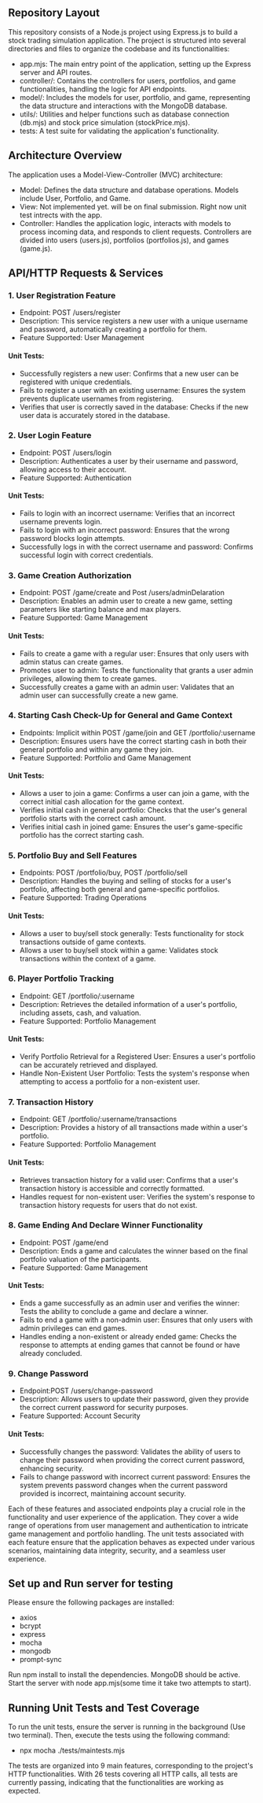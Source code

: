 ## Repository Layout
This repository consists of a Node.js project using Express.js to build a stock trading simulation application. The project is structured into several directories and files to organize the codebase and its functionalities:

- app.mjs: The main entry point of the application, setting up the Express server and API routes.
- controller/: Contains the controllers for users, portfolios, and game functionalities, handling the logic for API endpoints.
- model/: Includes the models for user, portfolio, and game, representing the data structure and interactions with the MongoDB database.
- utils/: Utilities and helper functions such as database connection (db.mjs) and stock price simulation (stockPrice.mjs).
- tests: A test suite for validating the application's functionality.


## Architecture Overview
The application uses a Model-View-Controller (MVC) architecture:

- Model: Defines the data structure and database operations. Models include User, Portfolio, and Game.
- View: Not implemented yet. will be on final submission. Right now unit test intrects with the app.
- Controller: Handles the application logic, interacts with models to process incoming data, and responds to client requests. Controllers are divided into users (users.js), portfolios (portfolios.js), and games (game.js).

## API/HTTP Requests & Services
### 1. User Registration Feature
- Endpoint: POST /users/register
- Description: This service registers a new user with a unique username and password, automatically creating a portfolio for them.
- Feature Supported: User Management
#### Unit Tests:
- Successfully registers a new user: Confirms that a new user can be registered with unique credentials.
- Fails to register a user with an existing username: Ensures the system prevents duplicate usernames from registering.
- Verifies that user is correctly saved in the database: Checks if the new user data is accurately stored in the database.
### 2. User Login Feature
- Endpoint: POST /users/login
- Description: Authenticates a user by their username and password, allowing access to their account.
- Feature Supported: Authentication
#### Unit Tests:
- Fails to login with an incorrect username: Verifies that an incorrect username prevents login.
- Fails to login with an incorrect password: Ensures that the wrong password blocks login attempts.
- Successfully logs in with the correct username and password: Confirms successful login with correct credentials.
### 3. Game Creation Authorization
- Endpoint: POST /game/create and Post /users/adminDelaration
- Description: Enables an admin user to create a new game, setting parameters like starting balance and max players.
- Feature Supported: Game Management
#### Unit Tests:
- Fails to create a game with a regular user: Ensures that only users with admin status can create games.
- Promotes user to admin: Tests the functionality that grants a user admin privileges, allowing them to create games.
- Successfully creates a game with an admin user: Validates that an admin user can successfully create a new game.
### 4. Starting Cash Check-Up for General and Game Context
- Endpoints: Implicit within POST /game/join and GET /portfolio/:username
- Description: Ensures users have the correct starting cash in both their general portfolio and within any game they join.
- Feature Supported: Portfolio and Game Management
#### Unit Tests:
- Allows a user to join a game: Confirms a user can join a game, with the correct initial cash allocation for the game context.
- Verifies initial cash in general portfolio: Checks that the user's general portfolio starts with the correct cash amount.
- Verifies initial cash in joined game: Ensures the user's game-specific portfolio has the correct starting cash.
### 5. Portfolio Buy and Sell Features
- Endpoints: POST /portfolio/buy, POST /portfolio/sell
- Description: Handles the buying and selling of stocks for a user's portfolio, affecting both general and game-specific portfolios.
- Feature Supported: Trading Operations
#### Unit Tests:
- Allows a user to buy/sell stock generally: Tests functionality for stock transactions outside of game contexts.
- Allows a user to buy/sell stock within a game: Validates stock transactions within the context of a game.
### 6. Player Portfolio Tracking
- Endpoint: GET /portfolio/:username
- Description: Retrieves the detailed information of a user's portfolio, including assets, cash, and valuation.
- Feature Supported: Portfolio Management
#### Unit Tests:
- Verify Portfolio Retrieval for a Registered User: Ensures a user's portfolio can be accurately retrieved and displayed.
- Handle Non-Existent User Portfolio: Tests the system's response when attempting to access a portfolio for a non-existent user.
### 7. Transaction History
- Endpoint: GET /portfolio/:username/transactions
- Description: Provides a history of all transactions made within a user's portfolio.
- Feature Supported: Portfolio Management
#### Unit Tests:
- Retrieves transaction history for a valid user: Confirms that a user's transaction history is accessible and correctly formatted.
- Handles request for non-existent user: Verifies the system's response to transaction history requests for users that do not exist.
### 8. Game Ending And Declare Winner Functionality
- Endpoint: POST /game/end
- Description: Ends a game and calculates the winner based on the final portfolio valuation of the participants.
- Feature Supported: Game Management
#### Unit Tests:
- Ends a game successfully as an admin user and verifies the winner: Tests the ability to conclude a game and declare a winner.
- Fails to end a game with a non-admin user: Ensures that only users with admin privileges can end games.
- Handles ending a non-existent or already ended game: Checks the response to attempts at ending games that cannot be found or have already concluded.
### 9. Change Password
- Endpoint:POST /users/change-password
- Description: Allows users to update their password, given they provide the correct current password for security purposes.
- Feature Supported: Account Security
#### Unit Tests:
- Successfully changes the password: Validates the ability of users to change their password when providing the correct current password, enhancing security.
- Fails to change password with incorrect current password: Ensures the system prevents password changes when the current password provided is incorrect, maintaining account security.

Each of these features and associated endpoints play a crucial role in the functionality and user experience of the application. They cover a wide range of operations from user management and authentication to intricate game management and portfolio handling. The unit tests associated with each feature ensure that the application behaves as expected under various scenarios, maintaining data integrity, security, and a seamless user experience.

## Set up and Run server for testing
Please ensure the following packages are installed:
- axios
- bcrypt
- express
- mocha
- mongodb
- prompt-sync

Run npm install to install the dependencies. MongoDB should be active. Start the server with node app.mjs(some time it take two attempts to start).

## Running Unit Tests and Test Coverage
To run the unit tests, ensure the server is running in the background (Use two terminal). Then, execute the tests using the following command:
- npx mocha ./tests/maintests.mjs

The tests are organized into 9 main features, corresponding to the project's HTTP functionalities. With 26 tests covering all HTTP calls, all tests are currently passing, indicating that the functionalities are working as expected.
